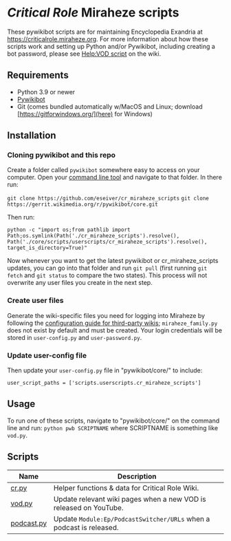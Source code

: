 # ***Critical Role*** Miraheze scripts

These pywikibot scripts are for maintaining Encyclopedia Exandria at <https://criticalrole.miraheze.org>. For more information about how these scripts work and setting up Python and/or Pywikibot, including creating a bot password, please see [Help:VOD script](https://criticalrole.miraheze.org/wiki/Help:VOD_script) on the wiki.

## Requirements

* Python 3.9 or newer
* [Pywikibot](https://github.com/wikimedia/pywikibot/commit/4d6e674bf1385961a27b3ddf9acc16bcb32373b0)
* Git (comes bundled automatically w/MacOS and Linux; download [https://gitforwindows.org/](here) for Windows)

## Installation

### Cloning pywikibot and this repo

Create a folder called `pywikibot` somewhere easy to access on your computer. Open your [command line tool](https://en.wikipedia.org/wiki/Command-line_interface) and navigate to that folder. In there run:

```git clone https://github.com/eseiver/cr_miraheze_scripts```
```git clone https://gerrit.wikimedia.org/r/pywikibot/core.git```

Then run:

```python -c "import os;from pathlib import Path;os.symlink(Path('./cr_miraheze_scripts').resolve(), Path('./core/scripts/userscripts/cr_miraheze_scripts').resolve(), target_is_directory=True)"```

Now whenever you want to get the latest pywikibot or cr_miraheze_scripts updates, you can go into that folder and run `git pull` (first running `git fetch` and `git status` to compare the two states). This process will not overwrite any user files you create in the next step.

### Create user files

Generate the wiki-specific files you need for logging into Miraheze by following the [configuration guide for third-party wikis](https://www.mediawiki.org/wiki/Manual:Pywikibot/Use_on_third-party_wikis); `miraheze_family.py` does not exist by default and must be created. Your login credentials will be stored in `user-config.py` and `user-password.py`.

### Update user-config file

Then update your `user-config.py` file in "pywikibot/core/" to include:

```user_script_paths = ['scripts.userscripts.cr_miraheze_scripts']```

## Usage

To run one of these scripts, navigate to "pywikibot/core/" on the command line and run:
```python pwb SCRIPTNAME```
where SCRIPTNAME is something like `vod.py`.

## Scripts

| Name                    | Description                                                       |
| ------------------------| ----------------------------------------------------------------- |
| [cr.py](cr.py)          | Helper functions & data for Critical Role Wiki. |
| [vod.py](vod.py)        | Update relevant wiki pages when a new VOD is released on YouTube. |
| [podcast.py](podcast.py)| Update ```Module:Ep/PodcastSwitcher/URLs``` when a podcast is released.|

